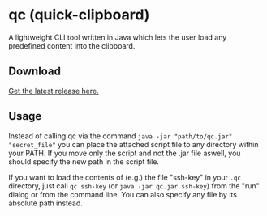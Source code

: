 # qc (quick-clipboard)
A lightweight CLI tool written in Java which lets the user load any predefined content into the clipboard.

## Download
[Get the latest release here.](https://github.com/nwawrzyniak/qc/releases/latest)

## Usage
Instead of calling qc via the command ```java -jar "path/to/qc.jar" "secret_file"``` you can place the attached script file to any directory within your PATH. If you move only the script and not the .jar file aswell, you should specify the new path in the script file.

If you want to load the contents of (e.g.) the file "ssh-key" in your ```.qc``` directory, just call ```qc ssh-key``` (or ```java -jar qc.jar ssh-key```) from the "run" dialog or from the command line. You can also specify any file by its absolute path instead.
